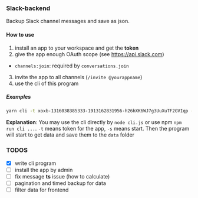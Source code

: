 


### Slack-backend

Backup Slack channel messages and save as json.

#### How to use

1. install an app to your workspace and get the **token**
2. give the app enough OAuth scope (see https://api.slack.com)
  - `channels:join`: required by `conversations.join`
3. invite the app to all channels (`/invite @yourappname`)
4. use the cli of this program

##### Examples

```bash
yarn cli -t xoxb-1316038385333-1913162831956-h26hXK6WJ7g3UuXuTF2GVIqp -s
```

**Explanation**: You may use the cli directly by `node cli.js` or use npm `npm run cli ...`. `-t` means token for the app, `-s` means start. Then the program will start to get data and save them to the `data` folder

### TODOS

- [x] write cli program
- [ ] install the app by admin
- [ ] fix message **ts** issue (how to calculate)
- [ ] pagination and timed backup for data
- [ ] filter data for frontend

